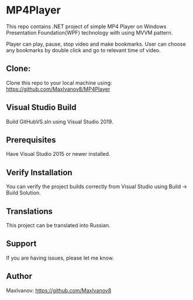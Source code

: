 # MP4Player
This repo contains .NET project of simple MP4 Player on Windows Presentation Foundation(WPF) technology with using MVVM pattern. 

Player can play, pause, stop video and make bookmarks. User can choose any bookmarks by double click and go to relevant time of video.

## Clone:

Clone this repo to your local machine using: https://github.com/MaxIvanov8/MP4Player

## Visual Studio Build

Build GitHubVS.sln using Visual Studio 2019.

## Prerequisites
Have Visual Studio 2015 or newer installed.

## Verify Installation
You can verify the project builds correctly from Visual Studio using Build -> Build Solution.

## Translations
This project can be translated into Russian.

## Support
If you are having issues, please let me know.

## Author

MaxIvanov: https://github.com/MaxIvanov8
